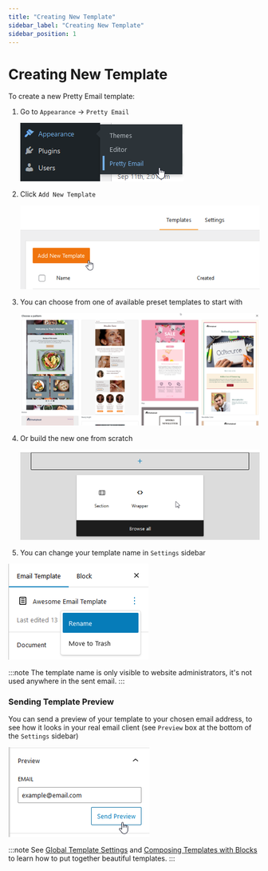```yaml
---
title: "Creating New Template"
sidebar_label: "Creating New Template"
sidebar_position: 1
---
```


# Creating New Template

To create a new Pretty Email template:

1. Go to `Appearance` -> `Pretty Email`

   ![](../../assets/wordpress-appearance-pretty-email-menu.png)

2. Click `Add New Template`

   ![](../../assets/pretty-email-add-new-template-button.png)

3. You can choose from one of available preset templates to start with

   ![](../../assets/email-template-preset-patterns-gallery.png)

4. Or build the new one from scratch

   ![](../../assets/email-editor-section-wrapper-block-selection.png)

5. You can change your template name in `Settings` sidebar

![](../../assets/email-template-rename-options-menu.png)

:::note
The template name is only visible to website administrators, it's not used anywhere in the sent email.
:::

### Sending Template Preview

You can send a preview of your template to your chosen email address, to see how it looks in your real email client (see `Preview` box at the bottom of the `Settings` sidebar)

![](../../assets/email-template-preview-send-interface.png)

:::note
See [Global Template Settings](./global-template-settings/) and [Composing Templates with Blocks](./composing-templates-with-blocks) to learn how to put together beautiful templates.
:::